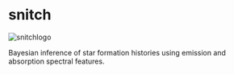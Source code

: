 # snitch

![snitchlogo](https://drive.google.com/file/d/1C0fMLnc4-h44Xk3NRhluBRI9RX96RB-t/)

Bayesian inference of star formation histories using emission and absorption spectral features.
